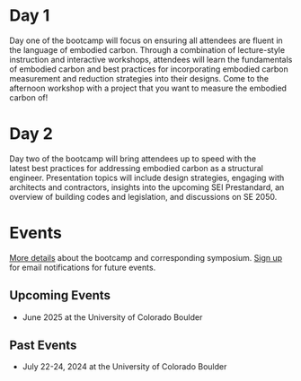 # Day 1
Day one of the bootcamp will focus on ensuring all attendees are fluent in the language of embodied carbon. Through a combination of lecture-style instruction and interactive workshops, attendees will learn the fundamentals of embodied carbon and best practices for incorporating embodied carbon measurement and reduction strategies into their designs. Come to the afternoon workshop with a project that you want to measure the embodied carbon of!

# Day 2
Day two of the bootcamp will bring attendees up to speed with the latest best practices for addressing embodied carbon as a structural engineer. Presentation topics will include design strategies, engaging with architects and contractors, insights into the upcoming SEI Prestandard, an overview of building codes and legislation, and discussions on SE 2050.

# Events
[More details](https://www.colorado.edu/ceae/embodied-carbon-bootcampsymposium-structural-engineers) about the bootcamp and corresponding symposium.
[Sign up](https://forms.office.com/Pages/ResponsePage.aspx?id=G4vtPQ0HKUaC5MCwGfRgV4uXZGTQZmlFotfE0gKkP5hUMUc5NDIzSldHNVEwUVQxQkFOUEdLU0YzTy4u) for email notifications for future events.
## Upcoming Events
- June 2025 at the University of Colorado Boulder
## Past Events
- July 22-24, 2024 at the University of Colorado Boulder
